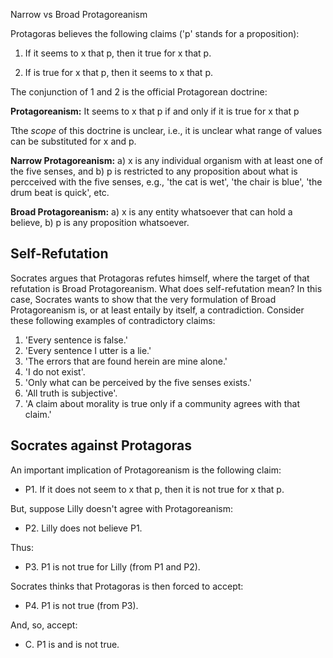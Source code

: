 Narrow vs Broad Protagoreanism

Protagoras believes the following claims ('p' stands for a proposition): 

1. If it seems to x that p, then it true for x that p.

2. If is true for x that p, then it seems to x that p.

The conjunction of 1 and 2 is the official Protagorean doctrine: 

**Protagoreanism:**  It seems to x that p  if and only if it is true for x that p 

Tthe *scope* of this doctrine is unclear, i.e., it is unclear what range of values can be substituted for x and p.

**Narrow Protagoreanism:** a)  x is any individual organism with at least one of the five senses, and b) p is restricted to any proposition about what is percceived with the five senses, e.g., 'the cat is wet', 'the chair is blue', 'the drum beat is quick', etc. 

**Broad Protagoreanism:** a) x is any entity whatsoever that can hold a believe, b) p is any proposition whatsoever.

## Self-Refutation

Socrates argues that Protagoras refutes himself, where the target of that refutation is Broad Protagoreanism. What does self-refutation mean? In this case, Socrates wants to show that the very formulation of Broad Protagoreanism is, or at least entaily by itself, a contradiction. Consider these following examples of contradictory claims: 

1. 'Every sentence is false.' 
2. 'Every sentence I utter is a lie.'
3. 'The errors that are found herein are mine alone.'
3. 'I do not exist'.
4. 'Only what can be perceived by the five senses exists.'
5. 'All truth is subjective'.
3. 'A claim about morality is true only if a community agrees with that claim.'


## Socrates against Protagoras

An important implication of Protagoreanism is the following claim:

+ P1. If it does not seem to x that p, then it is not true for x that p. 

But, suppose Lilly doesn't agree with Protagoreanism:

+ P2. Lilly does not believe P1.

Thus:

+ P3. P1 is not true for Lilly (from P1 and P2).

Socrates thinks that Protagoras is then forced to accept: 

+ P4. P1 is not true (from P3).

And, so, accept: 

+ C. P1 is and is not true. 

